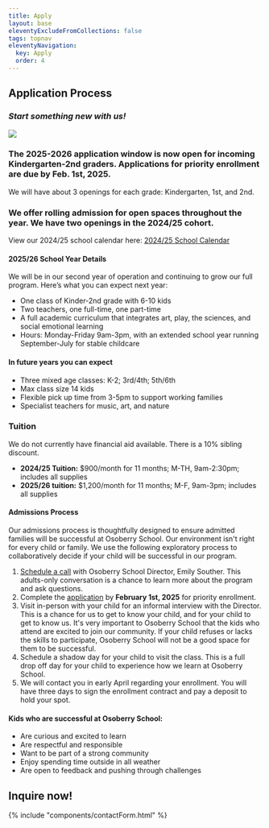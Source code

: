 ```yaml
---
title: Apply
layout: base
eleventyExcludeFromCollections: false
tags: topnav
eleventyNavigation:
  key: Apply
  order: 4
---
```

## Application Process

### *Start something new with us!*

![](/assets/uploads/dice.jpg)

### The 2025-2026 application window is now open for incoming Kindergarten-2nd graders. Applications for priority enrollment are due by Feb. 1st, 2025.

We will have about 3 openings for each grade: Kindergarten, 1st, and 2nd. 

### We offer rolling admission for open spaces throughout the year. We have two openings in the 2024/25 cohort. 

View our 2024/25 school calendar here: [2024/25 School Calendar](<>)

#### [](https://www.cedartreelearning.com/)[](https://www.trackerspdx.com/youth/school-year/homeschool/trackers-outdoor-homeschool/)2025/26 School Year Details

We will be in our second year of operation and continuing to grow our full program. Here’s what you can expect next year: 

* One class of Kinder-2nd grade with 6-10 kids
* Two teachers, one full-time, one part-time
* A full academic curriculum that integrates art, play, the sciences, and social emotional learning
* Hours: Monday-Friday 9am-3pm, with an extended school year running September-July for stable childcare[](https://drive.google.com/file/d/1e5TnkgaQXAiuSo9aCAyUcKmbgB2-nRxs/view?usp=sharing)[](https://drive.google.com/file/d/1e5TnkgaQXAiuSo9aCAyUcKmbgB2-nRxs/view?usp=sharing)

#### In future years you can expect

* Three mixed age classes: K-2; 3rd/4th; 5th/6th
* Max class size 14 kids
* Flexible pick up time from 3-5pm to support working families 
* Specialist teachers for music, art, and nature 

### Tuition

We do not currently have financial aid available. There is a 10% sibling discount. 

* **2024/25 Tuition:** $900/month for 11 months; M-TH, 9am-2:30pm; includes all supplies
* **2025/26 tuition:** $1,200/month for 11 months; M-F, 9am-3pm; includes all supplies

#### Admissions Process

Our admissions process is thoughtfully designed to ensure admitted families will be successful at Osoberry School. Our environment isn't right for every child or family. We use the following exploratory process to collaboratively decide if your child will be successful in our program. 

1. [Schedule a call](https://calendly.com/emily-u8ex/osoberry-school-info-session) with Osoberry School Director, Emily Souther. This adults-only conversation is a chance to learn more about the program and ask questions.
2. Complete the [application](https://docs.google.com/forms/d/1z6vYODLf0fMiU4QmmeVS1j7qAEgL7W4NZ8mBZ_2A-84/edit) by **February 1st, 2025** for priority enrollment.
3. Visit in-person with your child for an informal interview with the Director. This is a chance for us to get to know your child, and for your child to get to know us. It's very important to Osoberry School that the kids who attend are excited to join our community. If your child refuses or lacks the skills to participate, Osoberry School will not be a good space for them to be successful. 
4. Schedule a shadow day for your child to visit the class. This is a full drop off day for your child to experience how we learn at Osoberry School. 
5. We will contact you in early April regarding your enrollment. You will have three days to sign the enrollment contract and pay a deposit to hold your spot.

#### Kids who are successful at Osoberry School:

* Are curious and excited to learn
* Are respectful and responsible
* Want to be part of a strong community
* Enjoy spending time outside in all weather
* Are open to feedback and pushing through challenges



## Inquire now!

{% include "components/contactForm.html" %}
